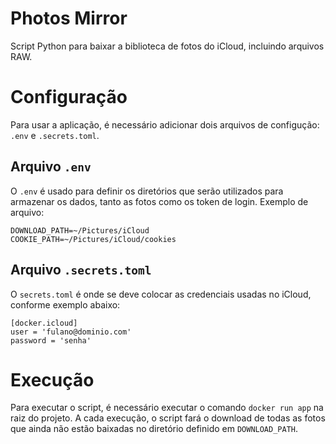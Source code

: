 # Photos Mirror

Script Python para baixar a biblioteca de fotos do iCloud, incluindo arquivos RAW.

# Configuração

Para usar a aplicação, é necessário adicionar dois arquivos de configução: `.env` e `.secrets.toml`.

## Arquivo `.env`

O `.env` é usado para definir os diretórios que serão utilizados para armazenar os dados, tanto as fotos como os token de login. Exemplo de arquivo:

```
DOWNLOAD_PATH=~/Pictures/iCloud
COOKIE_PATH=~/Pictures/iCloud/cookies
```

## Arquivo `.secrets.toml`

O `secrets.toml` é onde se deve colocar as credenciais usadas no iCloud, conforme exemplo abaixo:

```
[docker.icloud]
user = 'fulano@dominio.com'
password = 'senha'
```

# Execução

Para executar o script, é necessário executar o comando `docker run app` na raiz do projeto. A cada execução, o script fará o download de todas as fotos que ainda não estão baixadas no diretório definido em `DOWNLOAD_PATH`.